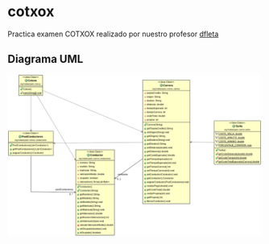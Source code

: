 # cotxox


Practica examen COTXOX realizado por nuestro profesor [dfleta](https://github.com/dfleta/cotxox)


## Diagrama UML

![Diagrama UML](./doc/diagrama_clases_UML.png)
